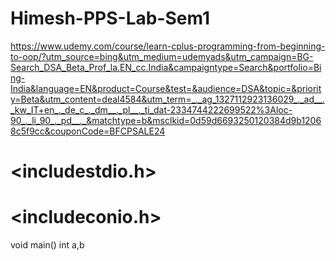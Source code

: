 # Himesh-PPS-Lab-Sem1


https://www.udemy.com/course/learn-cplus-programming-from-beginning-to-oop/?utm_source=bing&utm_medium=udemyads&utm_campaign=BG-Search_DSA_Beta_Prof_la.EN_cc.India&campaigntype=Search&portfolio=Bing-India&language=EN&product=Course&test=&audience=DSA&topic=&priority=Beta&utm_content=deal4584&utm_term=_._ag_1327112923136029_._ad__._kw_IT+en_._de_c_._dm__._pl__._ti_dat-2334744222699522%3Aloc-90_._li_90_._pd__._&matchtype=b&msclkid=0d59d6693250120384d9b12068c5f9cc&couponCode=BFCPSALE24
# <includestdio.h>
# <includeconio.h>
void main()
int a,b

